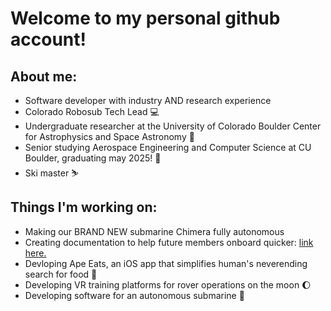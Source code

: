 
# Welcome to my personal github account!

## About me: 
- Software developer with industry AND research experience
- Colorado Robosub Tech Lead 💻
- Undergraduate researcher at the University of Colorado Boulder Center for Astrophysics and Space Astronomy 🔭
- Senior studying Aerospace Engineering and Computer Science at CU Boulder, graduating may 2025! 🚀
- Ski master ⛷️

## Things I'm working on:
- Making our BRAND NEW submarine Chimera fully autonomous
- Creating documentation to help future members onboard quicker: [link here.](https://cusub21.readthedocs.io/en/latest/index.html)
- Devloping Ape Eats, an iOS app that simplifies human's neverending search for food 🍌
- Developing VR training platforms for rover operations on the moon 🌔
- Developing software for an autonomous submarine 💯
<!--
**xavier2933/xavier2933** is a ✨ _special_ ✨ repository because its `README.md` (this file) appears on your GitHub profile.

Here are some ideas to get you started:

- 🔭 I’m currently working on ...
- 🌱 I’m currently learning ...
- 👯 I’m looking to collaborate on ...
- 🤔 I’m looking for help with ...
- 💬 Ask me about ...
- 📫 How to reach me: ...
- 😄 Pronouns: ...
- ⚡ Fun fact: ...
-->
